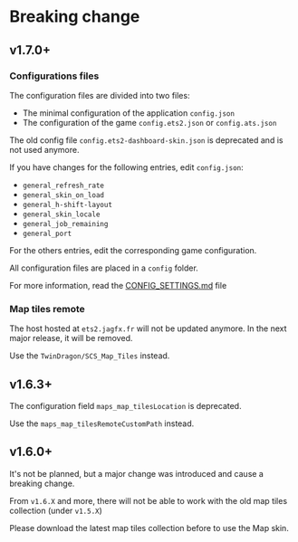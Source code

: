 # Breaking change

## v1.7.0+

### Configurations files

The configuration files are divided into two files:

- The minimal configuration of the application `config.json`
- The configuration of the game `config.ets2.json` or `config.ats.json`

The old config file `config.ets2-dashboard-skin.json` is deprecated and is not used anymore.

If you have changes for the following entries, edit `config.json`:

- `general_refresh_rate`
- `general_skin_on_load`
- `general_h-shift-layout`
- `general_skin_locale`
- `general_job_remaining`
- `general_port`

For the others entries, edit the corresponding game configuration.

All configuration files are placed in a `config` folder.

For more information, read the [CONFIG_SETTINGS.md](CONFIG_SETTINGS.md) file

### Map tiles remote

The host hosted at `ets2.jagfx.fr` will not be updated anymore. In the next major release, it will be removed.

Use the `TwinDragon/SCS_Map_Tiles` instead.

## v1.6.3+

The configuration field `maps_map_tilesLocation` is deprecated.

Use the `maps_map_tilesRemoteCustomPath` instead.

## v1.6.0+

It's not be planned, but a major change was introduced and cause a breaking change.

From `v1.6.X` and more, there will not be able to work with the old map tiles collection (under `v1.5.X`)

Please download the latest map tiles collection before to use the Map skin.